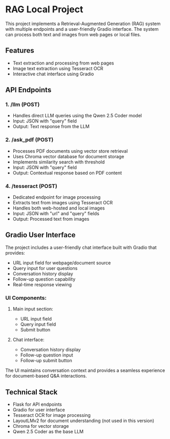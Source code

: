 # RAG Local Project

This project implements a Retrieval-Augmented Generation (RAG) system with multiple endpoints and a user-friendly Gradio interface. The system can process both text and images from web pages or local files.

## Features

- Text extraction and processing from web pages
- Image text extraction using Tesseract OCR
- Interactive chat interface using Gradio

## API Endpoints

### 1. /llm (POST)
- Handles direct LLM queries using the Qwen 2.5 Coder model
- Input: JSON with "query" field
- Output: Text response from the LLM

### 2. /ask_pdf (POST)
- Processes PDF documents using vector store retrieval
- Uses Chroma vector database for document storage
- Implements similarity search with threshold
- Input: JSON with "query" field
- Output: Contextual response based on PDF content

### 4. /tesseract (POST)
- Dedicated endpoint for image processing
- Extracts text from images using Tesseract OCR
- Handles both web-hosted and local images
- Input: JSON with "url" and "query" fields
- Output: Processed text from images

## Gradio User Interface

The project includes a user-friendly chat interface built with Gradio that provides:

- URL input field for webpage/document source
- Query input for user questions
- Conversation history display
- Follow-up question capability
- Real-time response viewing

### UI Components:
1. Main input section:
   - URL input field
   - Query input field
   - Submit button

2. Chat interface:
   - Conversation history display
   - Follow-up question input
   - Follow-up submit button

The UI maintains conversation context and provides a seamless experience for document-based Q&A interactions.

## Technical Stack

- Flask for API endpoints
- Gradio for user interface
- Tesseract OCR for image processing
- LayoutLMv2 for document understanding (not used in this version)
- Chroma for vector storage
- Qwen 2.5 Coder as the base LLM
